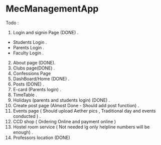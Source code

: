 # MecManagementApp

Todo :
1. Login and signin Page (DONE) .
  - Students Login .
  - Parents Login .
  - Faculty Login .
2. About page (DONE).
3. Clubs page(DONE) .
12. Confessions Page
7. DashBoard/Home (DONE) .
4. Posts (DONE) .
5. E-card (Parents login) .
6. TimeTable .
9. Holidays (parents and students login) (DONE) .
10. Create post page (Almost Done - Should add post function) .
11. Events page ( Should upload Aether pics , Traditional day and events conducted ) .
13. CCD shop ( Ordering Online and payment online )
14. Hostel room service ( Not needed Ig only helpline numbers will be enough) .
15. Professors location (DONE)
